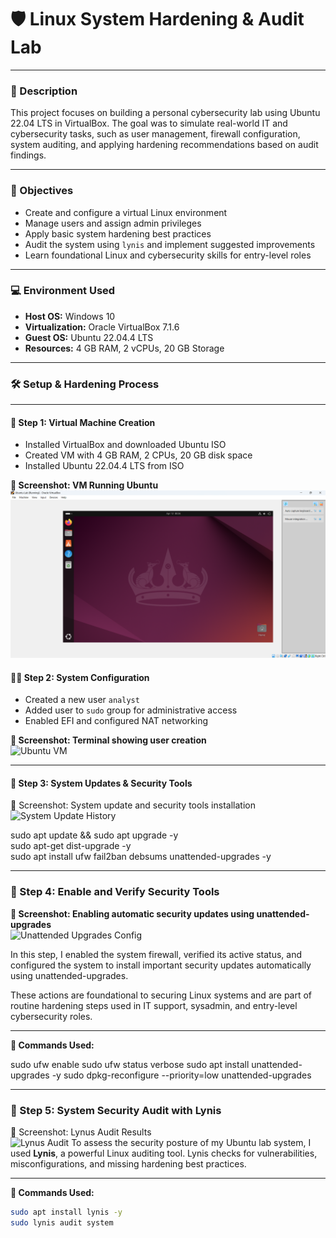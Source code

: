 # 🛡️ Linux System Hardening & Audit Lab

---

### 📘 Description

This project focuses on building a personal cybersecurity lab using Ubuntu 22.04 LTS in VirtualBox. The goal was to simulate real-world IT and cybersecurity tasks, such as user management, firewall configuration, system auditing, and applying hardening recommendations based on audit findings.

---

### 🎯 Objectives

- Create and configure a virtual Linux environment
- Manage users and assign admin privileges
- Apply basic system hardening best practices
- Audit the system using `lynis` and implement suggested improvements
- Learn foundational Linux and cybersecurity skills for entry-level roles

---

### 💻 Environment Used

- **Host OS:** Windows 10  
- **Virtualization:** Oracle VirtualBox 7.1.6  
- **Guest OS:** Ubuntu 22.04.4 LTS  
- **Resources:** 4 GB RAM, 2 vCPUs, 20 GB Storage  

---

### 🛠️ Setup & Hardening Process

---

#### 🧱 Step 1: Virtual Machine Creation

- Installed VirtualBox and downloaded Ubuntu ISO
- Created VM with 4 GB RAM, 2 CPUs, 20 GB disk space
- Installed Ubuntu 22.04.4 LTS from ISO

**📸 Screenshot: VM Running Ubuntu**  
![Ubuntu Desktop](Screenshot-ubuntu-desktop.png.png)

#### 🧑‍💻 Step 2: System Configuration

- Created a new user `analyst`
- Added user to `sudo` group for administrative access
- Enabled EFI and configured NAT networking

**📸 Screenshot: Terminal showing user creation**    
![Ubuntu VM](https://i.imgur.com/WkTgEdl.png)


---

#### 🔐 Step 3: System Updates & Security Tools
📸 Screenshot: System update and security tools installation
![System Update History](https://i.imgur.com/bZgW3oC.png)

sudo apt update && sudo apt upgrade -y <br>
sudo apt-get dist-upgrade -y <br>
sudo apt install ufw fail2ban debsums unattended-upgrades -y


---

### 🧱 Step 4: Enable and Verify Security Tools
**📸 Screenshot: Enabling automatic security updates using unattended-upgrades**  
![Unattended Upgrades Config](https://i.imgur.com/SxGgjog.png)


In this step, I enabled the system firewall, verified its active status, and configured the system to install important security updates automatically using unattended-upgrades.

These actions are foundational to securing Linux systems and are part of routine hardening steps used in IT support, sysadmin, and entry-level cybersecurity roles.

---

**🔧 Commands Used:**

sudo ufw enable
sudo ufw status verbose
sudo apt install unattended-upgrades -y
sudo dpkg-reconfigure --priority=low unattended-upgrades

---

### 🧪 Step 5: System Security Audit with Lynis
📸 Screenshot: Lynus Audit Results  
![Lynus Audit](https://i.imgur.com/Y1e2cv6.png)
To assess the security posture of my Ubuntu lab system, I used **Lynis**, a powerful Linux auditing tool. Lynis checks for vulnerabilities, misconfigurations, and missing hardening best practices.

---

**🔧 Commands Used:**

```bash
sudo apt install lynis -y
sudo lynis audit system

